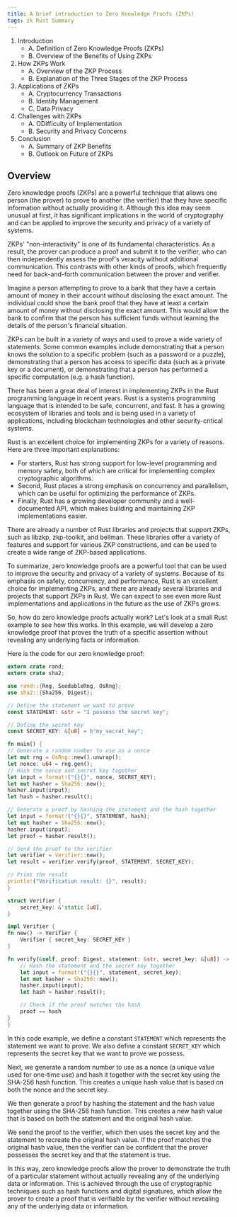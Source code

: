 ```yaml
---
title: A brief introduction to Zero Knowledge Proofs (ZKPs)
tags: zk Rust Summary
---
```



1. Introduction
   - A. Definition of Zero Knowledge Proofs (ZKPs)
   - B. Overview of the Benefits of Using ZKPs
2. How ZKPs Work
   - A. Overview of the ZKP Process
   - B. Explanation of the Three Stages of the ZKP Process
3. Applications of ZKPs
   - A. Cryptocurrency Transactions
   - B. Identity Management
   - C. Data Privacy
4. Challenges with ZKPs
   - A. ODifficulty of Implementation
   - B. Security and Privacy Concerns
5. Conclusion
   - A. Summary of ZKP Benefits
   - B. Outlook on Future of ZKPs


## Overview
Zero knowledge proofs (ZKPs) are a powerful technique that allows one person (the prover) to prove to another (the verifier) that they have specific information without actually providing it. Although this idea may seem unusual at first, it has significant implications in the world of cryptography and can be applied to improve the security and privacy of a variety of systems.

ZKPs' "non-interactivity" is one of its fundamental characteristics. As a result, the prover can produce a proof and submit it to the verifier, who can then independently assess the proof's veracity without additional communication. This contrasts with other kinds of proofs, which frequently need for back-and-forth communication between the prover and verifier. 

Imagine a person attempting to prove to a bank that they have a certain amount of money in their account without disclosing the exact amount. The individual could show the bank proof that they have at least a certain amount of money without disclosing the exact amount. This would allow the bank to confirm that the person has sufficient funds without learning the details of the person's financial situation. 

ZKPs can be built in a variety of ways and used to prove a wide variety of statements. Some common examples include demonstrating that a person knows the solution to a specific problem (such as a password or a puzzle), demonstrating that a person has access to specific data (such as a private key or a document), or demonstrating that a person has performed a specific computation (e.g. a hash function). 

There has been a great deal of interest in implementing ZKPs in the Rust programming language in recent years. Rust is a systems programming language that is intended to be safe, concurrent, and fast. It has a growing ecosystem of libraries and tools and is being used in a variety of applications, including blockchain technologies and other security-critical systems. 

Rust is an excellent choice for implementing ZKPs for a variety of reasons. Here are three important explanations:
* For starters, Rust has strong support for low-level programming and memory safety, both of which are critical for implementing complex cryptographic algorithms.
* Second, Rust places a strong emphasis on concurrency and parallelism, which can be useful for optimizing the performance of ZKPs.
* Finally, Rust has a growing developer community and a well-documented API, which makes building and maintaining ZKP implementations easier. 

There are already a number of Rust libraries and projects that support ZKPs, such as libzkp, zkp-toolkit, and bellman. These libraries offer a variety of features and support for various ZKP constructions, and can be used to create a wide range of ZKP-based applications. 

To summarize, zero knowledge proofs are a powerful tool that can be used to improve the security and privacy of a variety of systems. Because of its emphasis on safety, concurrency, and performance, Rust is an excellent choice for implementing ZKPs, and there are already several libraries and projects that support ZKPs in Rust. We can expect to see even more Rust implementations and applications in the future as the use of ZKPs grows. 

So, how do zero knowledge proofs actually work? Let's look at a small Rust example to see how this works. In this example, we will develop a zero knowledge proof that proves the truth of a specific assertion without revealing any underlying facts or information. 

Here is the code for our zero knowledge proof:

```rust
extern crate rand;
extern crate sha2;

use rand::{Rng, SeedableRng, OsRng};
use sha2::{Sha256, Digest};

// Define the statement we want to prove
const STATEMENT: &str = "I possess the secret key";

// Define the secret key
const SECRET_KEY: &[u8] = b"my_secret_key";

fn main() {
// Generate a random number to use as a nonce
let mut rng = OsRng::new().unwrap();
let nonce: u64 = rng.gen();
// Hash the nonce and secret key together
let input = format!("{}{}", nonce, SECRET_KEY);
let mut hasher = Sha256::new();
hasher.input(input);
let hash = hasher.result();

// Generate a proof by hashing the statement and the hash together
let input = format!("{}{}", STATEMENT, hash);
let mut hasher = Sha256::new();
hasher.input(input);
let proof = hasher.result();

// Send the proof to the verifier
let verifier = Verifier::new();
let result = verifier.verify(proof, STATEMENT, SECRET_KEY);

// Print the result
println!("Verification result: {}", result);
}

struct Verifier {
    secret_key: &'static [u8],
}

impl Verifier {
fn new() -> Verifier {
    Verifier { secret_key: SECRET_KEY }
}

fn verify(&self, proof: Digest, statement: &str, secret_key: &[u8]) -> bool {
    // Hash the statement and the secret key together
    let input = format!("{}{}", statement, secret_key);
    let mut hasher = Sha256::new();
    hasher.input(input);
    let hash = hasher.result();

    // Check if the proof matches the hash
    proof == hash
}
}

```

In this code example, we define a constant `STATEMENT` which represents the statement we want to prove. We also define a constant `SECRET_KEY` which represents the secret key that we want to prove we possess.

Next, we generate a random number to use as a nonce (a unique value used for one-time use) and hash it together with the secret key using the SHA-256 hash function. This creates a unique hash value that is based on both the nonce and the secret key.

We then generate a proof by hashing the statement and the hash value together using the SHA-256 hash function. This creates a new hash value that is based on both the statement and the original hash value.

We send the proof to the verifier, which then uses the secret key and the statement to recreate the original hash value. If the proof matches the original hash value, then the verifier can be confident that the prover possesses the secret key and that the statement is true.

In this way, zero knowledge proofs allow the prover to demonstrate the truth of a particular statement without actually revealing any of the underlying data or information. This is achieved through the use of cryptographic techniques such as hash functions and digital signatures, which allow the prover to create a proof that is verifiable by the verifier without revealing any of the underlying data or information.
